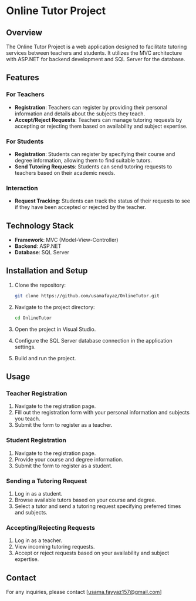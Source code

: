 # Online Tutor Project

## Overview

The Online Tutor Project is a web application designed to facilitate tutoring services between teachers and students. It utilizes the MVC architecture with ASP.NET for backend development and SQL Server for the database.

## Features

### For Teachers
- **Registration**: Teachers can register by providing their personal information and details about the subjects they teach.
- **Accept/Reject Requests**: Teachers can manage tutoring requests by accepting or rejecting them based on availability and subject expertise.

### For Students
- **Registration**: Students can register by specifying their course and degree information, allowing them to find suitable tutors.
- **Send Tutoring Requests**: Students can send tutoring requests to teachers based on their academic needs.

### Interaction
- **Request Tracking**: Students can track the status of their requests to see if they have been accepted or rejected by the teacher.

## Technology Stack
- **Framework**: MVC (Model-View-Controller)
- **Backend**: ASP.NET
- **Database**: SQL Server

## Installation and Setup

1. Clone the repository:
    ```bash
    git clone https://github.com/usamafayaz/OnlineTutor.git
    ```

2. Navigate to the project directory:
    ```bash
    cd OnlineTutor
    ```

3. Open the project in Visual Studio.

4. Configure the SQL Server database connection in the application settings.

5. Build and run the project.

## Usage

### Teacher Registration
1. Navigate to the registration page.
2. Fill out the registration form with your personal information and subjects you teach.
3. Submit the form to register as a teacher.

### Student Registration
1. Navigate to the registration page.
2. Provide your course and degree information.
3. Submit the form to register as a student.

### Sending a Tutoring Request
1. Log in as a student.
2. Browse available tutors based on your course and degree.
3. Select a tutor and send a tutoring request specifying preferred times and subjects.

### Accepting/Rejecting Requests
1. Log in as a teacher.
2. View incoming tutoring requests.
3. Accept or reject requests based on your availability and subject expertise.

## Contact

For any inquiries, please contact [usama.fayyaz157@gmail.com]
